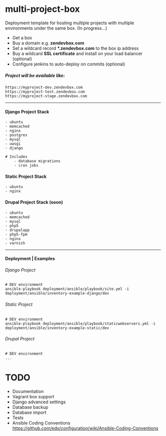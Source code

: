 multi-project-box
=================

Deployment template for hosting multiple projects with multiple environments under the same box.
(In progress...)

- Get a box
- Buy a domain e.g. **zendevbox.com**
- Set a wildcard record **\*.zendevbox.com** to the box ip address
- Buy a wildcard **SSL certificate** and install on your load balancer (optional)
- Configure jenkins to auto-deploy on commits (optional)
    
##### Project will be available like:
    https://myproject-dev.zendevbox.com
    https://myproject-test.zendevbox.com
    https://myproject-stage.zendevbox.com


---
#### Django Project Stack

    - ubuntu
    - memcached
    - nginx
    - postgres
    - mysql
    - uwsgi
    - django
    
    # Includes 
        - database migrations
        - cron jobs


#### Static Project Stack

    - ubuntu
    - nginx


#### Drupal Project Stack (soon)
    - ubuntu
    - memcached
    - mysql
    - php5
    - drupalapp
    - php5-fpm
    - nginx
    - varnish
	
---
#### Deployment | Examples

###### Django Project 
    # DEV environment
    ansible-playbook deployment/ansible/playbook/site.yml -i deployment/ansible/inventory-example-django/dev
    
###### Static Project 
    # DEV environment
    ansible-playbook deployment/ansible/playbook/staticwebservers.yml -i deployment/ansible/inventory-example-static/dev
    
###### Drupal Project 
    # DEV environment
    ...
	
# TODO
- Documentation
- Vagrant box support
- Django advanced settings
- Database backup
- Database import
- Tests
- Ansible Coding Conventions https://github.com/edx/configuration/wiki/Ansible-Coding-Conventions

